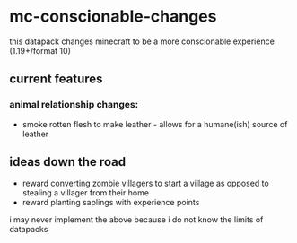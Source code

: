 # mc-conscionable-changes
this datapack changes minecraft to be a more conscionable experience (1.19+/format 10)

## current features
### animal relationship changes:
- smoke rotten flesh to make leather - allows for a humane(ish) source of leather

## ideas down the road
- reward converting zombie villagers to start a village as opposed to stealing a villager from their home
- reward planting saplings with experience points

i may never implement the above because i do not know the limits of datapacks

